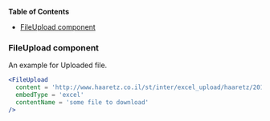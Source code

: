 <!-- START doctoc generated TOC please keep comment here to allow auto update -->
<!-- DON'T EDIT THIS SECTION, INSTEAD RE-RUN doctoc TO UPDATE -->
**Table of Contents**

- [FileUpload component](#fileupload-component)

<!-- END doctoc generated TOC please keep comment here to allow auto update -->

### FileUpload component

An example for Uploaded file.

```jsx static
<FileUpload
  content = 'http://www.haaretz.co.il/st/inter/excel_upload/haaretz/2017/20170726-105102.xlsx'
  embedType = 'excel'
  contentName = 'some file to download'
/>
```
